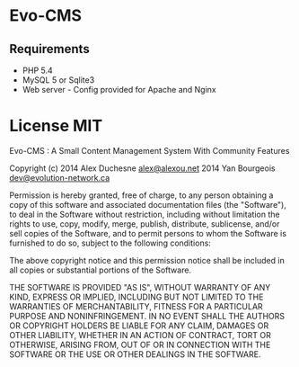 Evo-CMS
===

Requirements
---
* PHP 5.4
* MySQL 5 or Sqlite3
* Web server - Config provided for Apache and Nginx



License MIT
===

Evo-CMS : A Small Content Management System With Community Features

Copyright (c) 2014 Alex Duchesne <alex@alexou.net>
              2014 Yan Bourgeois <dev@evolution-network.ca>

Permission is hereby granted, free of charge, to any person obtaining
a copy of this software and associated documentation files (the
"Software"), to deal in the Software without restriction, including
without limitation the rights to use, copy, modify, merge, publish,
distribute, sublicense, and/or sell copies of the Software, and to
permit persons to whom the Software is furnished to do so, subject to
the following conditions:

The above copyright notice and this permission notice shall be
included in all copies or substantial portions of the Software.

THE SOFTWARE IS PROVIDED "AS IS", WITHOUT WARRANTY OF ANY KIND,
EXPRESS OR IMPLIED, INCLUDING BUT NOT LIMITED TO THE WARRANTIES OF
MERCHANTABILITY, FITNESS FOR A PARTICULAR PURPOSE AND
NONINFRINGEMENT. IN NO EVENT SHALL THE AUTHORS OR COPYRIGHT HOLDERS BE
LIABLE FOR ANY CLAIM, DAMAGES OR OTHER LIABILITY, WHETHER IN AN ACTION
OF CONTRACT, TORT OR OTHERWISE, ARISING FROM, OUT OF OR IN CONNECTION
WITH THE SOFTWARE OR THE USE OR OTHER DEALINGS IN THE SOFTWARE.
